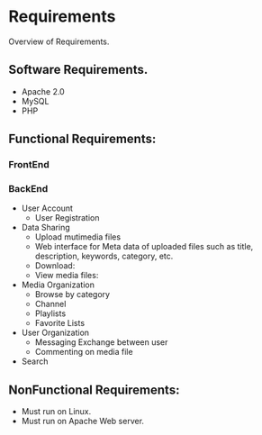 # Requirements
Overview of Requirements.



## Software Requirements.
- Apache 2.0
- MySQL
- PHP


## Functional Requirements:



### FrontEnd


### BackEnd
- User Account
  - User Registration
- Data Sharing
  - Upload mutimedia files
  - Web interface for Meta data of uploaded files such as title, description, keywords, category, etc.
  - Download: 
  - View media files: 
- Media Organization 
  - Browse by category
  - Channel 
  - Playlists
  - Favorite Lists
- User Organization
  - Messaging Exchange between user
  - Commenting on media file
- Search

## NonFunctional Requirements:
- Must run on Linux. 
- Must run on Apache Web server.




